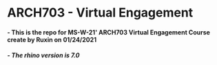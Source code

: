 # ARCH703 - Virtual Engagement

#### - This is the repo for MS-W-21' ARCH703 Virtual Engagement Course create by Ruxin on 01/24/2021
##### - The rhino version is 7.0

